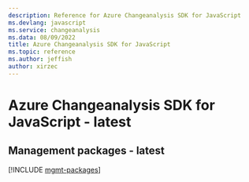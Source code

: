 ```yaml
---
description: Reference for Azure Changeanalysis SDK for JavaScript
ms.devlang: javascript
ms.service: changeanalysis
ms.data: 08/09/2022
title: Azure Changeanalysis SDK for JavaScript
ms.topic: reference
ms.author: jeffish
author: xirzec
---
```

# Azure Changeanalysis SDK for JavaScript - latest

## Management packages - latest
[!INCLUDE [mgmt-packages](changeanalysis-mgmt-index.md)]
